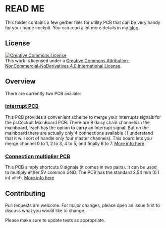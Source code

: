 # READ ME

This folder contains a few gerber files for utility PCB that can be very handy for your home cockpit. You can read a lot more details in my [blog](https://giovannimedici.wordpress.com).

## License
<a rel="license" href="http://creativecommons.org/licenses/by-nc-nd/4.0/"><img alt="Creative Commons License" style="border-width:0" src="https://i.creativecommons.org/l/by-nc-nd/4.0/88x31.png" /></a><br />This work is licensed under a <a rel="license" href="http://creativecommons.org/licenses/by-nc-nd/4.0/">Creative Commons Attribution-NonCommercial-NoDerivatives 4.0 International License</a>.
## Overview

There are currently two PCB availale:


### [Interrupt PCB](https://giovannimedici.wordpress.com/2021/11/04/mainboard-wiring-update/)

This PCB provides a convenient scheme to merge your interrupts signals for the psCockpit MainBoard PCB. There are 8 daisy chain channels in the mainboard, each has the option to carry an Interrupt signal. But on the mainboard there are actually only 4 connections available ( I understand that it will sort of handle only four master channels). This board lets you merge channel 0 to 1, 2 to 3, 4 to 5, and finally 6 to 7. [More info here](https://giovannimedici.wordpress.com/2021/11/04/mainboard-wiring-update/)

### [Connection multiplier PCB](https://giovannimedici.wordpress.com/2022/04/03/rewiring-the-power-supply/)

This PCB simply shortcuts 9 signals (it comes in two pairs). It can be used to multiply either 5V common GND. The PCB has the standard 2.54 mm (0.1 in) pitch. [More info here](https://giovannimedici.wordpress.com/2022/04/03/rewiring-the-power-supply/)

## Contributing
Pull requests are welcome. For major changes, please open an issue first to discuss what you would like to change.

Please make sure to update tests as appropriate.


